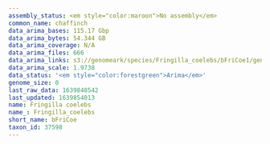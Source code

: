 ```yaml
---
assembly_status: <em style="color:maroon">No assembly</em>
common_name: chaffinch
data_arima_bases: 115.17 Gbp
data_arima_bytes: 54.344 GB
data_arima_coverage: N/A
data_arima_files: 666
data_arima_links: s3://genomeark/species/Fringilla_coelebs/bFriCoe1/genomic_data/arima/<br>
data_arima_scale: 1.9738
data_status: '<em style="color:forestgreen">Arima</em>'
genome_size: 0
last_raw_data: 1639848542
last_updated: 1639854013
name: Fringilla coelebs
name_: Fringilla_coelebs
short_name: bFriCoe
taxon_id: 37598
---
```

